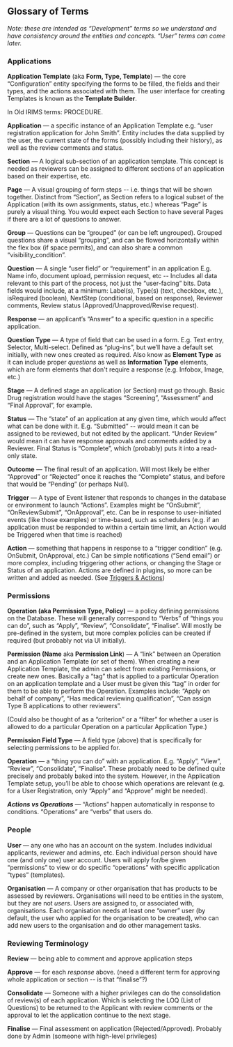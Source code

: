 ## Glossary of Terms

_Note: these are intended as “Development” terms so we understand and have consistency around the entities and concepts. “User” terms can come later._

### Applications

**Application Template** (aka **Form, Type, Template**) — the core “Configuration” entity specifying the forms to be filled, the fields and their types, and the actions associated with them. The user interface for creating Templates is known as the **Template Builder**.

In Old IRIMS terms: PROCEDURE.

**Application** — a specific instance of an Application Template e.g. “user registration application for John Smith”. Entity includes the data supplied by the user, the current state of the forms (possibly including their history), as well as the review comments and status.

**Section** — A logical sub-section of an application template. This concept is needed as reviewers can be assigned to different sections of an application based on their expertise, etc.

**Page** — A visual grouping of form steps -- i.e. things that will be shown together. Distinct from “Section”, as Section refers to a logical subset of the Application (with its own assignments, status, etc.) whereas “Page” is purely a visual thing. You would expect each Section to have several Pages if there are a lot of questions to answer.

**Group** — Questions can be “grouped” (or can be left ungrouped). Grouped questions share a visual “grouping”, and can be flowed horizontally within the flex box (if space permits), and can also share a common “visibility_condition”.

**Question** — A single “user field” or “requirement” in an application E.g. Name info, document upload, permission request, etc -- Includes all data relevant to this part of the process, not just the “user-facing” bits. Data fields would include, at a minimum: Label(s), Type(s) (text, checkbox, etc.), isRequired (boolean), NextStep (conditional, based on response), Reviewer comments, Review status (Approved/Unapproved/Revise request).

**Response** — an applicant’s “Answer” to a specific question in a specific application.

**Question Type** — A type of field that can be used in a form. E.g. Text entry, Selector, Multi-select. Defined as “plug-ins”, but we’ll have a default set initially, with new ones created as required. Also know as **Element Type** as it can include proper _questions_ as well as **Information Type** elements, which are form elements that don't require a response (e.g. Infobox, Image, etc.)

**Stage** — A defined stage an application (or Section) must go through. Basic Drug registration would have the stages “Screening”, “Assessment” and “Final Approval”, for example.

**Status** — The “state” of an application at any given time, which would affect what can be done with it. E.g. “Submitted” -- would mean it can be assigned to be reviewed, but not edited by the applicant. “Under Review” would mean it can have response approvals and comments added by a Reviewer. Final Status is “Complete”, which (probably) puts it into a read-only state.

**Outcome** — The final result of an application. Will most likely be either “Approved” or “Rejected” once it reaches the “Complete” status, and before that would be “Pending” (or perhaps Null).

**Trigger** — A type of Event listener that responds to changes in the database or environment to launch “Actions”. Examples might be “OnSubmit”, “OnReviewSubmit”, “OnApproval”, etc. Can be in response to user-initiated events (like those examples) or time-based, such as schedulers (e.g. if an application must be responded to within a certain time limit, an Action would be Triggered when that time is reached)

**Action** — something that happens in response to a “trigger condition” (e.g. OnSubmit, OnApproval, etc.) Can be simple notifications (“Send email”) or more complex, including triggering other actions, or changing the Stage or Status of an application. Actions are defined in plugins, so more can be written and added as needed. (See [Triggers & Actions](Triggers-and-Actions.md))

### Permissions

**Operation (**aka** Permission Type, Policy)** — a policy defining permissions on the Database. These will generally correspond to “Verbs” of “things you can do”, such as “Apply”, “Review”, “Consolidate”, “Finalise”. Will mostly be pre-defined in the system, but more complex policies can be created if required (but probably not via UI initially).

**Permission (Name** aka **Permission Link**) — A “link” between an Operation and an Application Template (or set of them). When creating a new Application Template, the admin can select from existing Permissions, or create new ones. Basically a “tag” that is applied to a particular Operation on an application template and a User must be given this “tag” in order for them to be able to perform the Operation. Examples include: “Apply on behalf of company”, “Has medical reviewing qualification”, “Can assign Type B applications to other reviewers”.

(Could also be thought of as a “criterion” or a “filter” for whether a user is allowed to do a particular Operation on a particular Application Type.)

**Permission Field Type** — A field type (above) that is specifically for selecting permissions to be applied for.

**Operation** — a “thing you can do” with an application. E.g. “Apply”, “View”, “Review”, “Consolidate”, “Finalise”. These probably need to be defined quite precisely and probably baked into the system. However, in the Application Template setup, you’ll be able to choose which operations are relevant (e.g. for a User Registration, only “Apply” and “Approve” might be needed).

**_Actions vs Operations_** — “Actions” happen automatically in response to conditions. “Operations” are “verbs” that users do.

### People

**User** — any one who has an account on the system. Includes individual applicants, reviewer and admins, etc. Each individual person should have one (and only one) user account. Users will apply for/be given “permissions” to view or do specific “operations” with specific application “types” (templates).

**Organisation** — A company or other organisation that has products to be assessed by reviewers. Organisations will need to be entities in the system, but they are not _users_. Users are assigned to, or associated with, organisations. Each organisation needs at least one “owner” user (by default, the user who applied for the organisation to be created), who can add new users to the organisation and do other management tasks.

### Reviewing Terminology

**Review** — being able to comment and approve application steps

**Approve** — for each _response_ above. (need a different term for approving whole application or section -- is that “finalise”?)

**Consolidate** — Someone with a higher privileges can do the consolidation of review(s) of each application. Which is selecting the LOQ (List of Questions) to be returned to the Applicant with review comments or the approval to let the application continue to the next stage.

**Finalise** — Final assessment on application (Rejected/Approved). Probably done by Admin (someone with high-level privileges)
